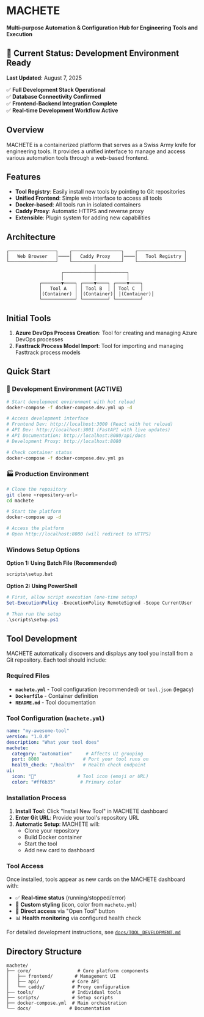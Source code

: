 # MACHETE
**Multi-purpose Automation & Configuration Hub for Engineering Tools and Execution**

## 🚀 Current Status: Development Environment Ready
**Last Updated**: August 7, 2025

✅ **Full Development Stack Operational**  
✅ **Database Connectivity Confirmed**  
✅ **Frontend-Backend Integration Complete**  
✅ **Real-time Development Workflow Active**  

## Overview
MACHETE is a containerized platform that serves as a Swiss Army knife for engineering tools. It provides a unified interface to manage and access various automation tools through a web-based frontend.

## Features
- **Tool Registry**: Easily install new tools by pointing to Git repositories
- **Unified Frontend**: Simple web interface to access all tools
- **Docker-based**: All tools run in isolated containers
- **Caddy Proxy**: Automatic HTTPS and reverse proxy
- **Extensible**: Plugin system for adding new capabilities

## Architecture
```
┌─────────────────┐    ┌──────────────────┐    ┌─────────────────┐
│   Web Browser   │────│   Caddy Proxy    │────│   Tool Registry │
└─────────────────┘    └──────────────────┘    └─────────────────┘
                                │
                    ┌───────────┼───────────┐
                    │           │           │
            ┌───────▼────┐ ┌────▼────┐ ┌────▼────┐
            │   Tool A   │ │ Tool B  │ │ Tool C  │
            │(Container) │ │(Container)│ │(Container)│
            └────────────┘ └─────────┘ └─────────┘
```

## Initial Tools
1. **Azure DevOps Process Creation**: Tool for creating and managing Azure DevOps processes
2. **Fasttrack Process Model Import**: Tool for importing and managing Fasttrack process models

## Quick Start

### 🔧 Development Environment (ACTIVE)
```bash
# Start development environment with hot reload
docker-compose -f docker-compose.dev.yml up -d

# Access development interface
# Frontend Dev: http://localhost:3000 (React with hot reload)
# API Dev: http://localhost:3001 (FastAPI with live updates)
# API Documentation: http://localhost:8080/api/docs
# Development Proxy: http://localhost:8080

# Check container status
docker-compose -f docker-compose.dev.yml ps
```

### 🏭 Production Environment
```bash
# Clone the repository
git clone <repository-url>
cd machete

# Start the platform
docker-compose up -d

# Access the platform
# Open http://localhost:8080 (will redirect to HTTPS)
```

### Windows Setup Options

**Option 1: Using Batch File (Recommended)**
```cmd
scripts\setup.bat
```

**Option 2: Using PowerShell**
```powershell
# First, allow script execution (one-time setup)
Set-ExecutionPolicy -ExecutionPolicy RemoteSigned -Scope CurrentUser

# Then run the setup
.\scripts\setup.ps1
```

## Tool Development

MACHETE automatically discovers and displays any tool you install from a Git repository. Each tool should include:

### Required Files
- **`machete.yml`** - Tool configuration (recommended) or `tool.json` (legacy)
- **`Dockerfile`** - Container definition
- **`README.md`** - Tool documentation

### Tool Configuration (`machete.yml`)
```yaml
name: "my-awesome-tool"
version: "1.0.0"
description: "What your tool does"
machete:
  category: "automation"     # Affects UI grouping
  port: 8080                # Port your tool runs on
  health_check: "/health"   # Health check endpoint
ui:
  icon: "🔧"               # Tool icon (emoji or URL)
  color: "#ff6b35"         # Primary color
```

### Installation Process
1. **Install Tool**: Click "Install New Tool" in MACHETE dashboard
2. **Enter Git URL**: Provide your tool's repository URL
3. **Automatic Setup**: MACHETE will:
   - Clone your repository
   - Build Docker container
   - Start the tool
   - Add new card to dashboard

### Tool Access
Once installed, tools appear as new cards on the MACHETE dashboard with:
- ✅ **Real-time status** (running/stopped/error)
- 🎨 **Custom styling** (icon, color from `machete.yml`)
- 🔗 **Direct access** via "Open Tool" button
- 📊 **Health monitoring** via configured health check

For detailed development instructions, see [`docs/TOOL_DEVELOPMENT.md`](docs/TOOL_DEVELOPMENT.md)

## Directory Structure
```
machete/
├── core/                 # Core platform components
│   ├── frontend/        # Management UI
│   ├── api/            # Core API
│   └── caddy/          # Proxy configuration
├── tools/              # Individual tools
├── scripts/            # Setup scripts
├── docker-compose.yml  # Main orchestration
└── docs/              # Documentation
```
